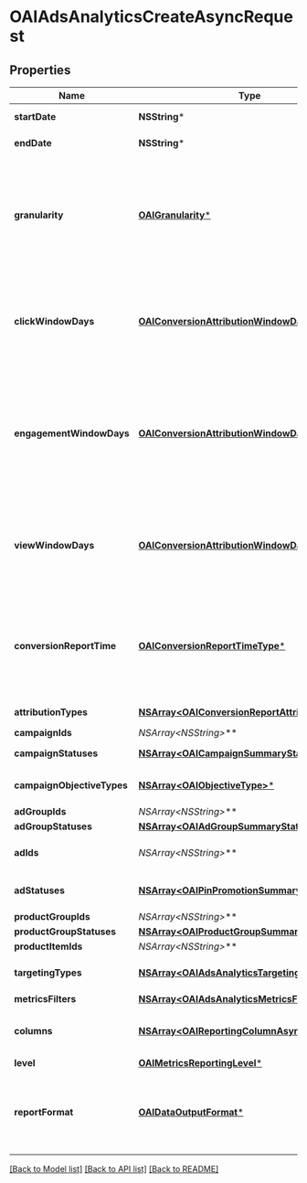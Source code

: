 # OAIAdsAnalyticsCreateAsyncRequest

## Properties
Name | Type | Description | Notes
------------ | ------------- | ------------- | -------------
**startDate** | **NSString*** | Metric report start date (UTC). Format: YYYY-MM-DD | 
**endDate** | **NSString*** | Metric report end date (UTC). Format: YYYY-MM-DD | 
**granularity** | [**OAIGranularity***](OAIGranularity.md) | TOTAL - metrics are aggregated over the specified date range.&lt;br&gt; DAY - metrics are broken down daily.&lt;br&gt; HOUR - metrics are broken down hourly.&lt;br&gt;WEEKLY - metrics are broken down weekly.&lt;br&gt;MONTHLY - metrics are broken down monthly | 
**clickWindowDays** | [**OAIConversionAttributionWindowDays***](OAIConversionAttributionWindowDays.md) | Number of days to use as the conversion attribution window for a pin click action. Applies to Pinterest Tag conversion metrics. Prior conversion tags use their defined attribution windows. If not specified, defaults to &#x60;30&#x60; days. | [optional] [default to @30]
**engagementWindowDays** | [**OAIConversionAttributionWindowDays***](OAIConversionAttributionWindowDays.md) | Number of days to use as the conversion attribution window for an engagement action. Engagements include saves, closeups, link clicks, and carousel card swipes. Applies to Pinterest Tag conversion metrics. Prior conversion tags use their defined attribution windows. If not specified, defaults to &#x60;30&#x60; days. | [optional] [default to @30]
**viewWindowDays** | [**OAIConversionAttributionWindowDays***](OAIConversionAttributionWindowDays.md) | Number of days to use as the conversion attribution window for a view action. Applies to Pinterest Tag conversion metrics. Prior conversion tags use their defined attribution windows. If not specified, defaults to &#x60;1&#x60; day. | [optional] [default to @1]
**conversionReportTime** | [**OAIConversionReportTimeType***](OAIConversionReportTimeType.md) | The date by which the conversion metrics returned from this endpoint will be reported. There are two dates associated with a conversion event: the date that the user interacted with the ad, and the date that the user completed a conversion event. | [optional] [default to @"TIME_OF_AD_ACTION"]
**attributionTypes** | [**NSArray&lt;OAIConversionReportAttributionType&gt;***](OAIConversionReportAttributionType.md) | List of types of attribution for the conversion report | [optional] 
**campaignIds** | **NSArray&lt;NSString*&gt;*** | List of campaign ids | [optional] 
**campaignStatuses** | [**NSArray&lt;OAICampaignSummaryStatus&gt;***](OAICampaignSummaryStatus.md) | List of status values for filtering | [optional] 
**campaignObjectiveTypes** | [**NSArray&lt;OAIObjectiveType&gt;***](OAIObjectiveType.md) | List of values for filtering. [\&quot;WEB_SESSIONS\&quot;] in BETA. | [optional] 
**adGroupIds** | **NSArray&lt;NSString*&gt;*** | List of ad group ids | [optional] 
**adGroupStatuses** | [**NSArray&lt;OAIAdGroupSummaryStatus&gt;***](OAIAdGroupSummaryStatus.md) | List of values for filtering | [optional] 
**adIds** | **NSArray&lt;NSString*&gt;*** | List of ad ids [This parameter is no supported for Product Item Level Reports] | [optional] 
**adStatuses** | [**NSArray&lt;OAIPinPromotionSummaryStatus&gt;***](OAIPinPromotionSummaryStatus.md) | List of values for filtering [This parameter is not supported for Product Item Level Reports] | [optional] 
**productGroupIds** | **NSArray&lt;NSString*&gt;*** | List of product group ids | [optional] 
**productGroupStatuses** | [**NSArray&lt;OAIProductGroupSummaryStatus&gt;***](OAIProductGroupSummaryStatus.md) | List of values for filtering | [optional] 
**productItemIds** | **NSArray&lt;NSString*&gt;*** | List of product item ids | [optional] 
**targetingTypes** | [**NSArray&lt;OAIAdsAnalyticsTargetingType&gt;***](OAIAdsAnalyticsTargetingType.md) | List of targeting types. Requires &#x60;level&#x60; to be a value ending in &#x60;_TARGETING&#x60;. | [optional] 
**metricsFilters** | [**NSArray&lt;OAIAdsAnalyticsMetricsFilter&gt;***](OAIAdsAnalyticsMetricsFilter.md) | List of metrics filters | [optional] 
**columns** | [**NSArray&lt;OAIReportingColumnAsync&gt;***](OAIReportingColumnAsync.md) | Metric and entity columns. Pin promotion and ad related columns are not supported for the Product Item level reports. | 
**level** | [**OAIMetricsReportingLevel***](OAIMetricsReportingLevel.md) | Level of the report | 
**reportFormat** | [**OAIDataOutputFormat***](OAIDataOutputFormat.md) | Specification for formatting the report data. Reports in JSON will not zero-fill metrics, whereas reports in CSV will. Both report formats will omit rows where all the columns are equal to 0. | [optional] [default to @"JSON"]

[[Back to Model list]](../README.md#documentation-for-models) [[Back to API list]](../README.md#documentation-for-api-endpoints) [[Back to README]](../README.md)


